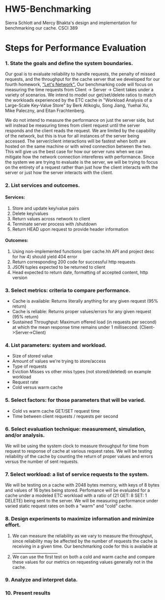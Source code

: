 # HW5-Benchmarking
Sierra Schlott and Mercy Bhakta's design and implementation for benchmarking our cache. CSCI 389

# Steps for Performance Evaluation

### 1. State the goals and define the system boundaries.
Our goal is to evaluate reliability to handle requests, the penalty of missed requests, and the throughput for the cache server that we developed for our fourth homework, ["Let's Network".](https://github.com/atreides1/HW2-Hash-it-out "Let's Network") Our benchmarking code will focus on measuring the time requests from Client -> Server -> Client takes under a variety of scenarios. We intend to model our get/set/delete ratios to match the workloads experienced by the ETC cache  in "Workload Analysis of a Large-Scale Key-Value Store" by Berk Atikoglu, Song Jiang, Yuehai Xu, Mike Paleczny, and Eitan Frachtenberg. 

We do not intend to measure the performance on just the server side, but will instead be measuring times from client request until the server responds and the client reads the request. We are limited by the capability of the network, but this is true for all instances of the server being accessed. The server/client interactions will be fastest  when both are hosted on the same machine or with wired connection between the two. This will give us the best case for how our server runs when we can mitigate how the network connection intereferes with performance. Since the system we are trying to evaluate is the server, we will be trying to focus on the entirety of a request rather than just how the client interacts with the server or just how the server interacts with the client. 

### 2. List services and outcomes. 
#### Services:
1. Store and update key/value pairs
2. Delete key/values
3. Return values across network to client
4. Terminate server process with /shutdown
5. Return HEAD upon request to provide header information 

#### Outcomes:
1. Using non-implemented functions (per cache.hh API and project desc for hw 4) should yield 404 error
2. Return corresponding 200 code for successful http requests 
3. JSON tuples expected to be returned to client
4. Head expected to return date, formatting of accepted content, http version

### 3. Select metrics: criteria to compare performance.
* Cache is available: Returns literally anything for any given request (95% return)
* Cache is reliable: Returns proper values/errors for any given request (95% return)   
* Sustained Throughput: Maximum offered load (in requests per second) at which the mean response time remains under 1 millisecond. (Client->Server->Client)

### 4. List parameters: system and workload.
* Size of stored value
* Amount of values we're trying to store/access
* Type of requests
* Eviction Misses vs other miss types (not stored/deleted) on example workload
* Request rate
* Cold versus warm cache

### 5. Select factors: for those parameters that will be varied.
* Cold vs warm cache GET/SET request time
* Time between client requests / requests per second

### 6. Select evaluation technique: measurement, simulation, and/or analysis.
We will be using the system clock to measure throughput for time from request to response of cache at various request rates. We will be testing reliability of the cache by counting the return of proper values and errors versus the number of sent requests. 


### 7. Select workload: a list of service requests to the system.
We will be testing on a cache with 2048 bytes memory, with keys of 8 bytes and values of 16 bytes being stored. Perfomance will be evaluated for a cache under a modeled ETC workload with a ratio of (21 GET: 8 SET: 1 DELETE) being sent to the server. We will be measuring performance under varied static request rates on both a "warm" and "cold" cache. 
### 8. Design experiments to maximize information and minimize effort.
1. We can measure the reliability as we vary to measure the throughput, since reliability may be affected by the number of requests the cache is receiving in a given time. Our benchmarking code for this is available at _______________________ 
2. We can use the first test on both a cold and warm cache and compare these values for our metrics on requesting values generally not in the cache. 

### 9. Analyze and interpret data.


### 10. Present results
